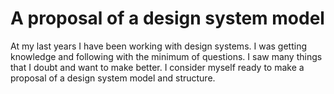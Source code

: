 # A proposal of a design system model

At my last years I have been working with design systems. I was getting knowledge and following with the minimum of questions. I saw many things that I doubt and want to make better. I consider myself ready to make a proposal of a design system model and structure.
